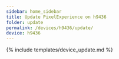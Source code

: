 ```yaml
---
sidebar: home_sidebar
title: Update PixelExperience on h9436
folder: update
permalink: /devices/h9436/update/
device: h9436
---
```

{% include templates/device_update.md %}

